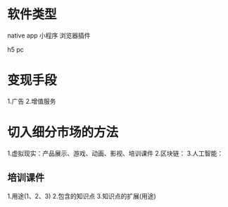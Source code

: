 # 软件类型
native app
小程序
浏览器插件

h5
pc

# 变现手段
1.广告
2.增值服务

# 切入细分市场的方法
1.虚拟现实：产品展示、游戏、动画、影视、培训课件
2.区块链：
3.人工智能：

## 培训课件
1.用途(1、2、3)
2.包含的知识点
3.知识点的扩展(用途)
